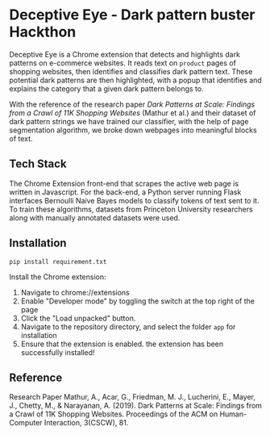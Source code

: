 # Deceptive Eye - Dark pattern buster Hackthon

Deceptive Eye is a Chrome extension that detects and highlights dark patterns on e-commerce websites. It reads text on `product` pages of shopping websites, then identifies and classifies dark pattern text. These potential dark patterns are then highlighted, with a popup that identifies and explains the category that a given dark pattern belongs to. 

With the reference of the research paper *Dark Patterns at Scale: Findings from a Crawl of 11K Shopping Websites* (Mathur et al.) and their dataset of dark pattern strings we have trained our classifier,  with the help of page segmentation algorithm, we broke down webpages into meaningful blocks of text.

## Tech Stack
The Chrome Extension front-end that scrapes the active web page is written in Javascript. For the back-end, a Python server running Flask interfaces Bernoulli Naive Bayes models to classify tokens of text sent to it. To train these algorithms, datasets from Princeton University researchers along with manually annotated datasets were used.

## Installation
`pip install requirement.txt`

Install the Chrome extension:
1. Navigate to chrome://extensions
2. Enable "Developer mode" by toggling the switch at the top right of the page
3. Click the "Load unpacked" button.
4. Navigate to the repository directory, and select the folder `app` for installation
5. Ensure that the extension is enabled.
the extension has been successfully installed!

## Reference
Research Paper
Mathur, A., Acar, G., Friedman, M. J., Lucherini, E., Mayer, J., Chetty, M., & Narayanan, A. (2019). Dark Patterns at Scale: Findings from a Crawl of 11K Shopping Websites. Proceedings of the ACM on Human-Computer Interaction, 3(CSCW), 81.
